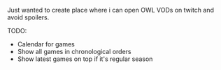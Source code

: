 Just wanted to create place where i can open OWL VODs on twitch and avoid spoilers.

TODO:
* Calendar for games
* Show all games in chronological orders
* Show latest games on top if it's regular season